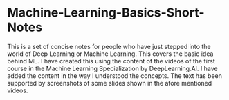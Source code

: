 # Machine-Learning-Basics-Short-Notes
This is a set of concise notes for people who have just stepped into the world of Deep Learning or Machine Learning.
This covers the basic idea behind ML.
I have created this using the content of the videos of the first course in the Machine Learning Specialization by DeepLearning.AI.
I have added the content in the way I understood the concepts. The text has been supported by screenshots of some slides shown in the afore mentioned videos.
